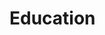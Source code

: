 # Education
<Important for all>
<educate and teach other>
<have a great life>
<teach other to have a good life>
